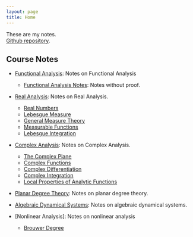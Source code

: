```yaml
---
layout: page
title: Home
---
```


These are my notes.  
[Github repository](https://github.com/ziadgghanem/ziadgghanem).

## Course Notes

- [Functional Analysis](functional_analysis.md): Notes on Functional Analysis
    - [Functional Analysis Notes](functional_analysis_notes.md): Notes without proof.

- [Real Analysis](real_analysis.md): Notes on Real Analysis.
    - [Real Numbers](/pages/real_numbers.md)
    - [Lebesgue Measure](/pages/lebesgue_measure.md)
    - [General Measure Theory](/pages/general_measure.md)
    - [Measurable Functions](/pages/measurable_functions.md)
    - [Lebesgue Integration](/pages/lebesgue_integration.md)
    

- [Complex Analysis](complex_analysis.md): Notes on Complex Analysis.
    - [The Complex Plane](/pages/complex_plane.md)
    - [Complex Functions](/pages/complex_functions.md)
    - [Complex Differentiation](/pages/complex_differentiation.md)
    - [Complex Integration](/pages/complex_integration.md)
    - [Local Properties of Analytic Functions](/pages/local_properties_analytic_functions.md)
    

- [Planar Degree Theory](degree_theory.md): Notes on planar degree theory.

- [Algebraic Dynamical Systems](dynamical_systems.md): Notes on algebraic dynamical systems.

- [Nonlinear Analysis]: Notes on nonlinear analysis
    - [Brouwer Degree](/pages/brouwer_degree.md)